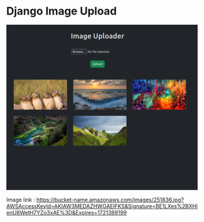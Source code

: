 # Django Image Upload

![Image Uploader Home Page](image-uploader.png)



Image link : https://bucket-name.amazonaws.com/images/251836.jpg?AWSAccessKeyId=AKIAW3MEDAZHWGAEIFKS&Signature=BE1LXes%2BXHlenU8WetH7YZo3xAE%3D&Expires=1721389199

